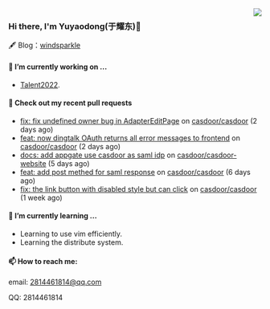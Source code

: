 <img align="right" src="https://github-readme-stats.vercel.app/api?username=leo220yuyaodog&show_icons=true&icon_color=805AD5&text_color=718096&bg_color=ffffff&hide_title=true" />

### Hi there, I'm Yuyaodong(于耀东)👋
🖋 Blog：[windsparkle](https://blog.windsparkle.top)
#### 🔭 I’m currently working on ...
- [Talent2022](https://github.com/casbin/Talent2022).

#### 🔨 Check out my recent pull requests

- [fix: fix undefined owner bug in AdapterEditPage](https://github.com/casdoor/casdoor/pull/1406) on [casdoor/casdoor](https://github.com/casdoor/casdoor) (2 days ago)
- [feat: now dingtalk OAuth returns all error messages to frontend](https://github.com/casdoor/casdoor/pull/1405) on [casdoor/casdoor](https://github.com/casdoor/casdoor) (2 days ago)
- [docs: add appgate use casdoor as saml idp](https://github.com/casdoor/casdoor-website/pull/418) on [casdoor/casdoor-website](https://github.com/casdoor/casdoor-website) (5 days ago)
- [feat: add post methed for saml response](https://github.com/casdoor/casdoor/pull/1399) on [casdoor/casdoor](https://github.com/casdoor/casdoor) (6 days ago)
- [fix: the link button with disabled style but can click](https://github.com/casdoor/casdoor/pull/1390) on [casdoor/casdoor](https://github.com/casdoor/casdoor) (1 week ago)

#### 🌱 I’m currently learning ...
- Learning to use vim efficiently.
- Learning the distribute system.

#### 📫 How to reach me:
email: 2814461814@qq.com

QQ: 2814461814
